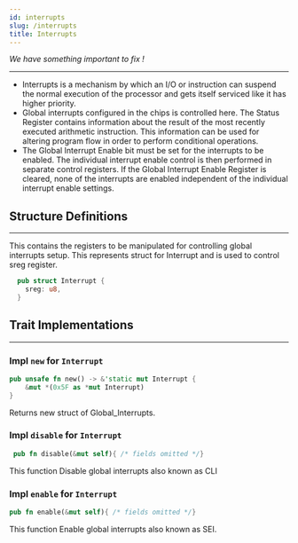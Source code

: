 ```yaml
---
id: interrupts
slug: /interrupts
title: Interrupts
---
```


*We have something important to fix !*

---

- Interrupts is a mechanism by which an I/O or instruction can suspend the normal execution of the 
  processor and gets itself serviced like it has higher priority. 
- Global interrupts configured in the chips is controlled here. The Status Register contains information about the result of
  the most recently executed arithmetic instruction. This information can be used for altering program flow in order to perform
  conditional operations.
- The Global Interrupt Enable bit must be set for the interrupts to be enabled. The individual interrupt enable control is then performed
  in separate control registers. If the Global Interrupt Enable Register is cleared, none of the interrupts are enabled independent of the
  individual interrupt enable settings.

## Structure Definitions
---

  This contains the registers to be manipulated for controlling global interrupts setup.
  This represents struct for Interrupt and is used to control sreg register.

```rust
  pub struct Interrupt {
    sreg: u8,
  }
```

## Trait Implementations
---- 
 
### Impl `new` for `Interrupt`

```rust
pub unsafe fn new() -> &'static mut Interrupt {
    &mut *(0x5F as *mut Interrupt)
}
```

Returns new struct of Global_Interrupts.

### Impl `disable` for `Interrupt`

```rust
 pub fn disable(&mut self){ /* fields omitted */}
```
This function Disable global interrupts also known as CLI

### Impl `enable` for `Interrupt`

```rust
pub fn enable(&mut self){ /* fields omitted */}
```
This function Enable global interrupts also known as SEI.
